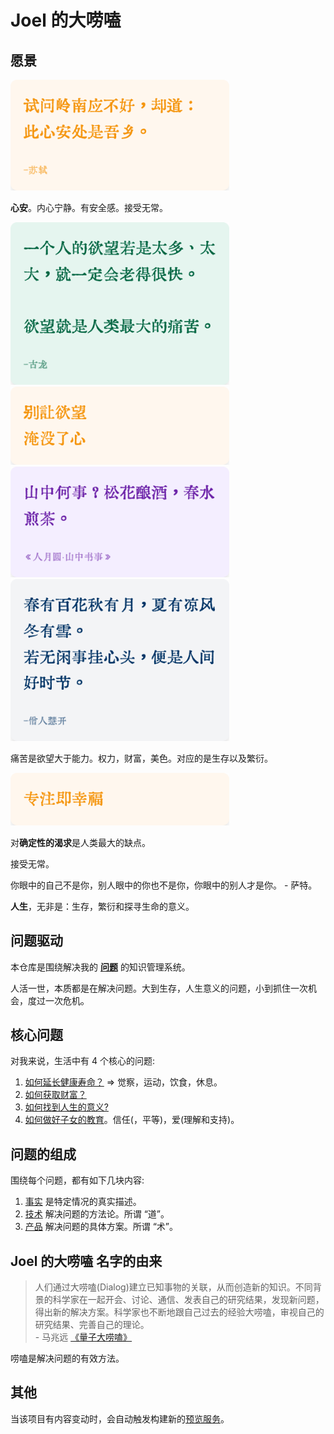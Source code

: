 # Joel 的大唠嗑
## 愿景
<img src="core/peace-of-mind.png" width="350px" />

**心安**。内心宁静。有安全感。接受无常。

<img src="core/desire.png" width="350px" />  
 
<img src="core/desire-heart.png" width="350px" />

<img src="core/free-in-mountain.png" width="350px" />  

<img src="core/different-seasons.png" width="350px" />  

痛苦是欲望大于能力。权力，财富，美色。对应的是生存以及繁衍。  

<img src="core/focus-is-happiness.png" width="350px" />

对**确定性的渴求**是人类最大的缺点。

接受无常。

你眼中的自己不是你，别人眼中的你也不是你，你眼中的别人才是你。 - 萨特。

**人生**，无非是：生存，繁衍和探寻生命的意义。


## 问题驱动
本仓库是围绕解决我的 **[问题](./content/text/p/problem.md)** 的知识管理系统。

人活一世，本质都是在解决问题。大到生存，人生意义的问题，小到抓住一次机会，度过一次危机。

## 核心问题
对我来说，生活中有 4 个核心的问题:  
1. [如何延长健康寿命？](./content/text/h/how-to-have-a-longer-healthy-life.md) => 觉察，运动，饮食，休息。
2. [如何获取财富？](./content/text/h/how-to-get-wealth.md)
3. [如何找到人生的意义?](./content/text/h/how-to-find-the-meaning-of-life.md)
4. [如何做好子女的教育](content/text/h/how-to-do-get-education.md)。信任(，平等)，爱(理解和支持)。

## 问题的组成
围绕每个问题，都有如下几块内容: 
1. [事实](./content/text/f/fact.md) 是特定情况的真实描述。
1. [技术](./content/text/t/tech.md) 解决问题的方法论。所谓 “道”。
1. [产品](./content/text/p/product.md) 解决问题的具体方案。所谓 “术”。

## Joel 的大唠嗑 名字的由来
> 人们通过大唠嗑(Dialog)建立已知事物的关联，从而创造新的知识。不同背景的科学家在一起开会、讨论、通信、发表自己的研究结果，发现新问题，得出新的解决方案。科学家也不断地跟自己过去的经验大唠嗑，审视自己的研究结果、完善自己的理论。  
> \- 马兆远 [《量子大唠嗑》](./content/text/q/quantum-dialog.md)

唠嗑是解决问题的有效方法。

## 其他
当该项目有内容变动时，会自动触发构建新的[预览服务](https://github.com/iamjoel/dialogue-view-service)。